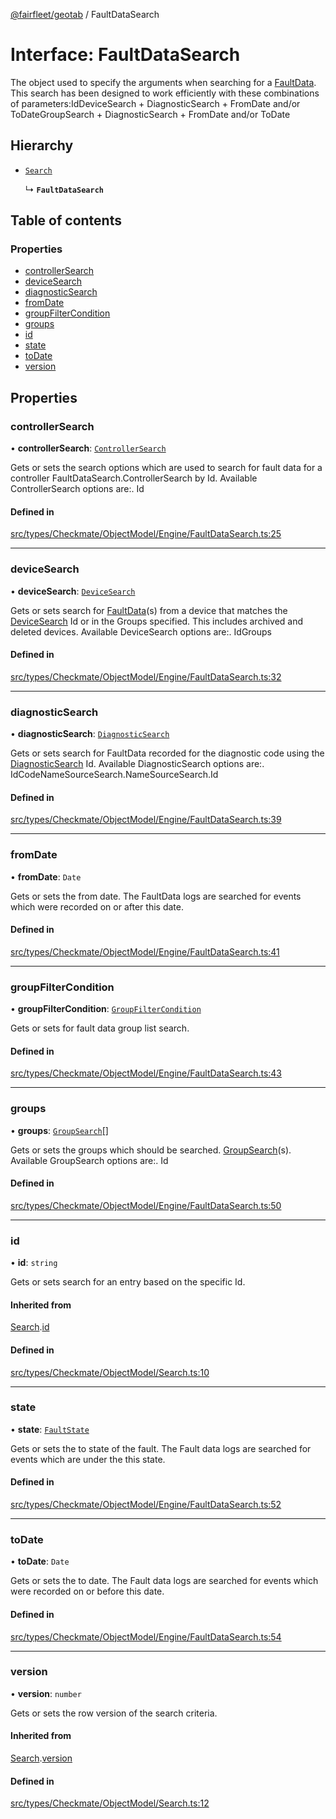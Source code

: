 [@fairfleet/geotab](../README.md) / FaultDataSearch

# Interface: FaultDataSearch

The object used to specify the arguments when searching for a
 [FaultData](FaultData.md).
 This search has been designed to work efficiently with these combinations of parameters:<list><item><description>Id</description></item><item><description>DeviceSearch + DiagnosticSearch + FromDate and/or ToDate</description></item><item><description>GroupSearch + DiagnosticSearch + FromDate and/or ToDate</description></item></list>

## Hierarchy

- [`Search`](Search.md)

  ↳ **`FaultDataSearch`**

## Table of contents

### Properties

- [controllerSearch](FaultDataSearch.md#controllersearch)
- [deviceSearch](FaultDataSearch.md#devicesearch)
- [diagnosticSearch](FaultDataSearch.md#diagnosticsearch)
- [fromDate](FaultDataSearch.md#fromdate)
- [groupFilterCondition](FaultDataSearch.md#groupfiltercondition)
- [groups](FaultDataSearch.md#groups)
- [id](FaultDataSearch.md#id)
- [state](FaultDataSearch.md#state)
- [toDate](FaultDataSearch.md#todate)
- [version](FaultDataSearch.md#version)

## Properties

### controllerSearch

• **controllerSearch**: [`ControllerSearch`](ControllerSearch.md)

Gets or sets the search options which are used to search for fault data for a controller
 FaultDataSearch.ControllerSearch
 by Id. Available ControllerSearch options are:.
 <list><item><description>Id</description></item></list>

#### Defined in

[src/types/Checkmate/ObjectModel/Engine/FaultDataSearch.ts:25](https://github.com/fairfleet/geotab/blob/ff38bfc/src/types/Checkmate/ObjectModel/Engine/FaultDataSearch.ts#L25)

___

### deviceSearch

• **deviceSearch**: [`DeviceSearch`](DeviceSearch.md)

Gets or sets search for [FaultData](FaultData.md)(s) from a device that matches the
 [DeviceSearch](DeviceSearch.md) Id or in the Groups specified. This includes archived and deleted devices.
 Available DeviceSearch options are:.
 <list><item><description>Id</description></item><item><description>Groups</description></item></list>

#### Defined in

[src/types/Checkmate/ObjectModel/Engine/FaultDataSearch.ts:32](https://github.com/fairfleet/geotab/blob/ff38bfc/src/types/Checkmate/ObjectModel/Engine/FaultDataSearch.ts#L32)

___

### diagnosticSearch

• **diagnosticSearch**: [`DiagnosticSearch`](DiagnosticSearch.md)

Gets or sets search for FaultData recorded for the diagnostic code using the
 [DiagnosticSearch](DiagnosticSearch.md) Id.
 Available DiagnosticSearch options are:.
 <list><item><description>Id</description></item><item><description>Code</description></item><item><description>Name</description></item><item><description>SourceSearch.Name</description></item><item><description>SourceSearch.Id</description></item></list>

#### Defined in

[src/types/Checkmate/ObjectModel/Engine/FaultDataSearch.ts:39](https://github.com/fairfleet/geotab/blob/ff38bfc/src/types/Checkmate/ObjectModel/Engine/FaultDataSearch.ts#L39)

___

### fromDate

• **fromDate**: `Date`

Gets or sets the from date. The FaultData logs are searched for events which were recorded on or after this date.

#### Defined in

[src/types/Checkmate/ObjectModel/Engine/FaultDataSearch.ts:41](https://github.com/fairfleet/geotab/blob/ff38bfc/src/types/Checkmate/ObjectModel/Engine/FaultDataSearch.ts#L41)

___

### groupFilterCondition

• **groupFilterCondition**: [`GroupFilterCondition`](GroupFilterCondition.md)

Gets or sets for fault data group list search.

#### Defined in

[src/types/Checkmate/ObjectModel/Engine/FaultDataSearch.ts:43](https://github.com/fairfleet/geotab/blob/ff38bfc/src/types/Checkmate/ObjectModel/Engine/FaultDataSearch.ts#L43)

___

### groups

• **groups**: [`GroupSearch`](GroupSearch.md)[]

Gets or sets the groups which should be searched.
 [GroupSearch](GroupSearch.md)(s).
 Available GroupSearch options are:.
 <list><item><description>Id</description></item></list>

#### Defined in

[src/types/Checkmate/ObjectModel/Engine/FaultDataSearch.ts:50](https://github.com/fairfleet/geotab/blob/ff38bfc/src/types/Checkmate/ObjectModel/Engine/FaultDataSearch.ts#L50)

___

### id

• **id**: `string`

Gets or sets search for an entry based on the specific Id.

#### Inherited from

[Search](Search.md).[id](Search.md#id)

#### Defined in

[src/types/Checkmate/ObjectModel/Search.ts:10](https://github.com/fairfleet/geotab/blob/ff38bfc/src/types/Checkmate/ObjectModel/Search.ts#L10)

___

### state

• **state**: [`FaultState`](../README.md#faultstate)

Gets or sets the to state of the fault. The Fault data logs are searched for events which are under the this state.

#### Defined in

[src/types/Checkmate/ObjectModel/Engine/FaultDataSearch.ts:52](https://github.com/fairfleet/geotab/blob/ff38bfc/src/types/Checkmate/ObjectModel/Engine/FaultDataSearch.ts#L52)

___

### toDate

• **toDate**: `Date`

Gets or sets the to date. The Fault data logs are searched for events which were recorded on or before this date.

#### Defined in

[src/types/Checkmate/ObjectModel/Engine/FaultDataSearch.ts:54](https://github.com/fairfleet/geotab/blob/ff38bfc/src/types/Checkmate/ObjectModel/Engine/FaultDataSearch.ts#L54)

___

### version

• **version**: `number`

Gets or sets the row version of the search criteria.

#### Inherited from

[Search](Search.md).[version](Search.md#version)

#### Defined in

[src/types/Checkmate/ObjectModel/Search.ts:12](https://github.com/fairfleet/geotab/blob/ff38bfc/src/types/Checkmate/ObjectModel/Search.ts#L12)
